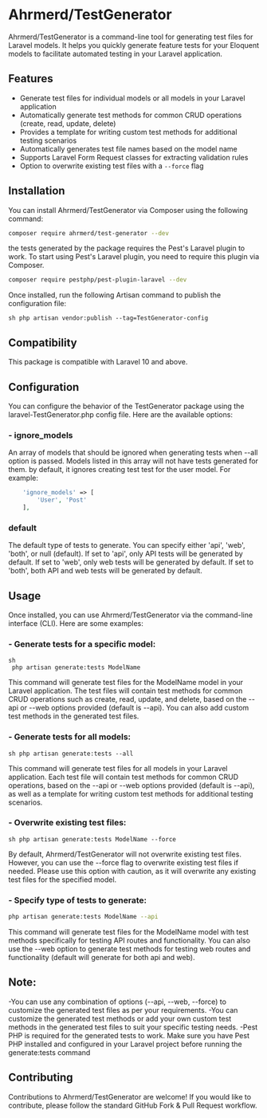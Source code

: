 # Ahrmerd/TestGenerator

Ahrmerd/TestGenerator is a command-line tool for generating test files for Laravel models. It helps you quickly generate feature tests for your Eloquent models to facilitate automated testing in your Laravel application.

## Features

- Generate test files for individual models or all models in your Laravel application
- Automatically generate test methods for common CRUD operations (create, read, update, delete)
- Provides a template for writing custom test methods for additional testing scenarios
- Automatically generates test file names based on the model name
- Supports Laravel Form Request classes for extracting validation rules
- Option to overwrite existing test files with a `--force` flag

## Installation

You can install Ahrmerd/TestGenerator via Composer using the following command:

```sh 
composer require ahrmerd/test-generator --dev
```
the tests generated by the package requires the Pest's Laravel plugin to work. To start using Pest's Laravel plugin, you need to require this plugin via Composer.
```sh 
composer require pestphp/pest-plugin-laravel --dev 
```

Once installed, run the following Artisan command to publish the configuration file:
```
sh php artisan vendor:publish --tag=TestGenerator-config 
```

## Compatibility
This package is compatible with Laravel 10 and above.
## Configuration
You can configure the behavior of the TestGenerator package using the laravel-TestGenerator.php config file. Here are the available options:
### - ignore_models
An array of models that should be ignored when generating tests when --all option is passed. Models listed in this array will not have tests generated for them. by default, it ignores creating test test for the user model. For example:
```php 
    'ignore_models' => [
        'User', 'Post'
    ],
```
### default
The default type of tests to generate. You can specify either 'api', 'web', 'both', or null (default). If set to 'api', only API tests will be generated by default. If set to 'web', only web tests will be generated by default. If set to 'both', both API and web tests will be generated by default.
## Usage

Once installed, you can use Ahrmerd/TestGenerator via the command-line interface (CLI). Here are some examples:

### - Generate tests for a specific model:

```
sh
 php artisan generate:tests ModelName
```

This command will generate test files for the ModelName model in your Laravel application. The test files will contain test methods for common CRUD operations such as create, read, update, and delete, based on the --api or --web options provided (default is --api). You can also add custom test methods in the generated test files.

### - Generate tests for all models:
```
sh php artisan generate:tests --all
```
This command will generate test files for all models in your Laravel application. Each test file will contain test methods for common CRUD operations, based on the --api or --web options provided (default is --api), as well as a template for writing custom test methods for additional testing scenarios.

### - Overwrite existing test files:
```
sh php artisan generate:tests ModelName --force
```
By default, Ahrmerd/TestGenerator will not overwrite existing test files. However, you can use the --force flag to overwrite existing test files if needed. Please use this option with caution, as it will overwrite any existing test files for the specified model.

### - Specify type of tests to generate:
```sh
php artisan generate:tests ModelName --api
```
This command will generate test files for the ModelName model with test methods specifically for testing API routes and functionality. You can also use the --web option to generate test methods for testing web routes and functionality (default will generate for both api and web).

## Note: 
-You can use any combination of options (--api, --web, --force) to customize the generated test files as per your requirements.
-You can customize the generated test methods or add your own custom test methods in the generated test files to suit your specific testing needs.
-Pest PHP is required for the generated tests to work. Make sure you have Pest PHP installed and configured in your Laravel project before running the generate:tests command
## Contributing

Contributions to Ahrmerd/TestGenerator are welcome! If you would like to contribute, please follow the standard GitHub Fork & Pull Request workflow.

